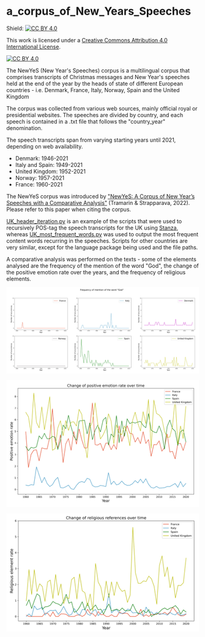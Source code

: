 # a_corpus_of_New_Years_Speeches

Shield: [![CC BY 4.0][cc-by-shield]][cc-by]

This work is licensed under a
[Creative Commons Attribution 4.0 International License][cc-by].

[![CC BY 4.0][cc-by-image]][cc-by]

[cc-by]: http://creativecommons.org/licenses/by/4.0/
[cc-by-image]: https://i.creativecommons.org/l/by/4.0/88x31.png
[cc-by-shield]: https://img.shields.io/badge/License-CC%20BY%204.0-lightgrey.svg

The NewYeS (New Year's Speeches) corpus is a multilingual corpus that comprises transcripts of Christmas messages and New Year's speeches held at the end of the year by the heads of state of different European countries - i.e. Denmark, France, Italy, Norway, Spain and the United Kingdom 

The corpus was collected from various web sources, mainly official royal or presidential websites. The speeches are divided by country, and each speech is contained in a .txt file that follows the "country_year" denomination. 

The speech transcripts span from varying starting years until 2021, depending on web availability.
- Denmark: 1946-2021
- Italy and Spain: 1949-2021
- United Kingdom: 1952-2021
- Norway: 1957-2021
- France: 1960-2021

The NewYeS corpus was introduced by ["NewYeS: A Corpus of New Year’s Speeches with a Comparative Analysis"](http://www.lrec-conf.org/proceedings/lrec2022/workshops/PoliticalNLP/2022.politicalnlp-1.0.pdf) (Tramarin & Strapparava, 2022). Please refer to this paper when citing the corpus.

[UK_header_iteration.py](https://github.com/annatramarin/a_corpus_of_New_Years_Speeches/blob/main/UK_header_iteration.py) is an example of the scripts that were used to recursively POS-tag the speech transcripts for the UK using [Stanza](https://stanfordnlp.github.io/stanza/), whereas [UK_most_frequent_words.py](https://github.com/annatramarin/a_corpus_of_New_Years_Speeches/blob/main/UK_most_frequent_words.py) was used to output the most frequent content words recurring in the speeches. Scripts for other countries are very similar, except for the language package being used and the file paths.

A comparative analysis was performed on the texts - some of the elements analysed are the frequency of the mention of the word "God", the change of the positive emotion rate over the years, and the frequency of religious elements.

![god_mentions.PNG](god_mentions.PNG)

![positive_emotion.PNG](positive_emotion.PNG)

![religious_elements.PNG](religious_elements.PNG)
